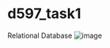 # d597_task1
Relational Database
![image](https://github.com/user-attachments/assets/eda7f029-3fa6-4401-94f1-b609348acb03)
